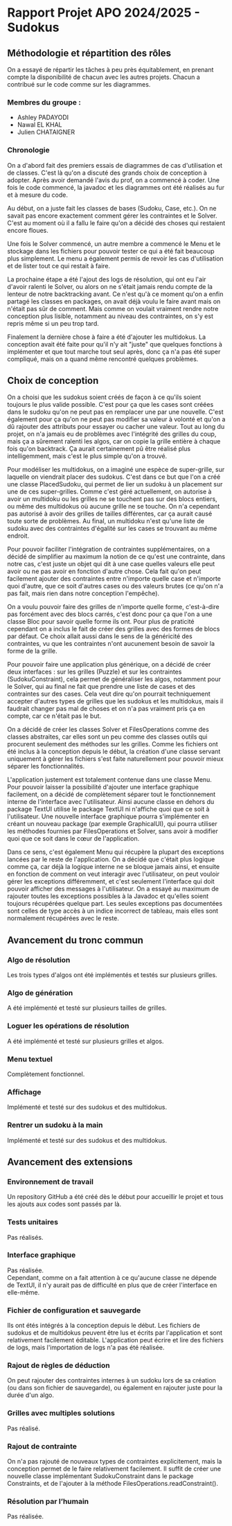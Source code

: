 # Rapport Projet APO 2024/2025 - Sudokus

## Méthodologie et répartition des rôles

On a essayé de répartir les tâches à peu près équitablement,
en prenant compte la disponibilité de chacun avec les autres projets.
Chacun a contribué sur le code comme sur les diagrammes.

### Membres du groupe :
- Ashley PADAYODI
- Nawal EL KHAL
- Julien CHATAIGNER

### Chronologie
On a d'abord fait des premiers essais de diagrammes de cas d'utilisation et de classes.
C'est là qu'on a discuté des grands choix de conception à adopter.
Après avoir demandé l'avis du prof, on a commencé à coder.
Une fois le code commencé, la javadoc et les diagrammes ont été réalisés au fur et à mesure du code.  

Au début, on a juste fait les classes de bases (Sudoku, Case, etc.).
On ne savait pas encore exactement comment gérer les contraintes et le Solver.
C'est au moment où il a fallu le faire qu'on a décidé des choses qui restaient encore floues.  

Une fois le Solver commencé, un autre membre a commencé le Menu et le stockage dans les fichiers
pour pouvoir tester ce qui a été fait beaucoup plus simplement.
Le menu a également permis de revoir les cas d'utilisation et de lister tout ce qui restait à faire.

La prochaine étape a été l'ajout des logs de résolution, qui ont eu l'air d'avoir ralenti le Solver,
ou alors on ne s'était jamais rendu compte de la lenteur de notre backtracking avant.
Ce n'est qu'à ce moment qu'on a enfin partagé les classes en packages,
on avait déjà voulu le faire avant mais on n'était pas sûr de comment.
Mais comme on voulait vraiment rendre notre conception plus lisible,
notamment au niveau des contraintes,
on s'y est repris même si un peu trop tard.  

Finalement la dernière chose à faire a été d'ajouter les multidokus.
La conception avait été faite pour qu'il n'y ait "juste" que quelques fonctions à implémenter et que tout marche tout seul après,
donc ça n'a pas été super compliqué, mais on a quand même rencontré quelques problèmes.

## Choix de conception

On a choisi que les sudokus soient créés de façon à ce qu'ils soient toujours le plus valide possible.
C'est pour ça que les cases sont créées dans le sudoku qu'on ne peut pas en remplacer une par une nouvelle.
C'est également pour ça qu'on ne peut pas modifier sa valeur à volonté et qu'on a dû rajouter des attributs pour essayer ou cacher une valeur.
Tout au long du projet, on n'a jamais eu de problèmes avec l'intégrité des grilles du coup,
mais ça a sûrement ralenti les algos, car on copie la grille entière à chaque fois qu'on backtrack.
Ça aurait certainement pû être réalisé plus intelligemment, mais c'est le plus simple qu'on a trouvé.

Pour modéliser les multidokus, on a imaginé une espèce de super-grille, sur laquelle on viendrait placer des sudokus.
C'est dans ce but que l'on a créé une classe PlacedSudoku,
qui permet de lier un sudoku à un placement sur une de ces super-grilles.
Comme c'est géré actuellement, on autorise à avoir un multidoku ou les grilles ne se touchent pas sur des blocs entiers,
ou même des multidokus où aucune grille ne se touche.
On n'a cependant pas autorisé à avoir des grilles de tailles différentes, car ça aurait causé toute sorte de problèmes.
Au final, un multidoku n'est qu'une liste de sudoku avec des contraintes d'égalité sur les cases se trouvant au même endroit.

Pour pouvoir faciliter l'intégration de contraintes supplémentaires,
on a décidé de simplifier au maximum la notion de ce qu'est une contrainte, dans notre cas,
c'est juste un objet qui dit à une case quelles valeurs elle peut avoir ou ne pas avoir en fonction d'autre chose.
Cela fait qu'on peut facilement ajouter des contraintes entre n'importe quelle case et n'importe quoi d'autre,
que ce soit d'autres cases ou des valeurs brutes (ce qu'on n'a pas fait, mais rien dans notre conception l'empêche).

On a voulu pouvoir faire des grilles de n'importe quelle forme, c'est-à-dire pas forcément avec des blocs carrés,
c'est donc pour ça que l'on a une classe Bloc pour savoir quelle forme ils ont.
Pour plus de praticité cependant on a inclus le fait de créer des grilles avec des formes de blocs par défaut.
Ce choix allait aussi dans le sens de la généricité des contraintes,
vu que les contraintes n'ont aucunement besoin de savoir la forme de la grille.

Pour pouvoir faire une application plus générique, on a décidé de créer deux interfaces :
sur les grilles (Puzzle) et sur les contraintes (SudokuConstraint),
cela permet de généraliser les algos, notamment pour le Solver,
qui au final ne fait que prendre une liste de cases et des contraintes sur des cases.
Cela veut dire qu'on pourrait techniquement accepter d'autres types de grilles que les sudokus et les multidokus,
mais il faudrait changer pas mal de choses et on n'a pas vraiment pris ça en compte, car ce n'était pas le but.

On a décidé de créer les classes Solver et FilesOperations comme des classes abstraites,
car elles sont un peu comme des classes outils qui procurent seulement des méthodes sur les grilles.
Comme les fichiers ont été inclus à la conception depuis le début,
la création d'une classe servant uniquement à gérer les fichiers s'est faite naturellement pour pouvoir mieux séparer les fonctionnalités.

L'application justement est totalement contenue dans une classe Menu.
Pour pouvoir laisser la possibilité d'ajouter une interface graphique facilement,
on a décidé de complètement séparer tout le fonctionnement interne de l'interface avec l'utilisateur.
Ainsi aucune classe en dehors du package TextUI utilise le package TextUI ni n'affiche quoi que ce soit à l'utilisateur.
Une nouvelle interface graphique pourra s'implémenter en créant un nouveau package (par exemple GraphicalUI),
qui pourra utiliser les méthodes fournies par FilesOperations et Solver,
sans avoir à modifier quoi que ce soit dans le cœur de l'application.

Dans ce sens, c'est également Menu qui récupère la plupart des exceptions lancées par le reste de l'application.
On a décidé que c'était plus logique comme ça, car déjà la logique interne ne se bloque jamais ainsi,
et ensuite en fonction de comment on veut interagir avec l'utilisateur, on peut vouloir gérer les exceptions différemment,
et c'est seulement l'interface qui doit pouvoir afficher des messages à l'utilisateur.
On a essayé au maximum de rajouter toutes les exceptions possibles à la Javadoc et qu'elles soient toujours récupérées quelque part.
Les seules exceptions pas documentées sont celles de type accès à un indice incorrect de tableau, mais elles sont normalement récupérées avec le reste.

## Avancement du tronc commun

### Algo de résolution
Les trois types d'algos ont été implémentés et testés sur plusieurs grilles.
### Algo de génération
A été implémenté et testé sur plusieurs tailles de grilles.
### Loguer les opérations de résolution
A été implémenté et testé sur plusieurs grilles et algos.
### Menu textuel
Complètement fonctionnel.
### Affichage
Implémenté et testé sur des sudokus et des multidokus.
### Rentrer un sudoku à la main
Implémenté et testé sur des sudokus et des multidokus.

## Avancement des extensions

### Environnement de travail
Un repository GitHub a été créé dès le début pour accueillir le projet
et tous les ajouts aux codes sont passés par là.
### Tests unitaires
Pas réalisés.
### Interface graphique
Pas réalisée.  
Cependant, comme on a fait attention à ce qu'aucune classe ne dépende de TextUI,
il n'y aurait pas de difficulté en plus que de créer l'interface en elle-même.
### Fichier de configuration et sauvegarde
Ils ont étés intégrés à la conception depuis le début.
Les fichiers de sudokus et de multidokus peuvent être lus et écrits par l'application et sont relativement facilement éditable.
L'application peut écrire et lire des fichiers de logs, mais l'importation de logs n'a pas été réalisée.
### Rajout de règles de déduction
On peut rajouter des contraintes internes à un sudoku lors de sa création (ou dans son fichier de sauvegarde),
ou également en rajouter juste pour la durée d'un algo.
### Grilles avec multiples solutions
Pas réalisé.
### Rajout de contrainte
On n'a pas rajouté de nouveaux types de contraintes explicitement,
mais la conception permet de le faire relativement facilement.
Il suffit de créer une nouvelle classe implémentant SudokuConstraint dans le package Constraints,
et de l'ajouter à la méthode FilesOperations.readConstraint().
### Résolution par l’humain
Pas réalisée.
